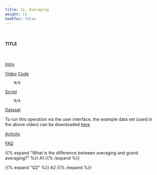 ```yaml
---
title: 11. Averaging
weight: 11
bookToc: false
---
```

<br>

#### TITLE
<br>

<u> Intro</u>



<u> Video</u>
<u> Code</u>

        N/A

<u> Script</u>

        N/A

<u> Dataset</u>

To run this operation via the user interface, the example data set (used in the above video) can be downloaded [here]()

<u> Activity</u>


<u>FAQ</u>

{{% expand "What is the difference between averaging and grand averaging?" %}}
A1.{{% /expand %}}

{{% expand "Q2" %}}
A2.{{% /expand %}}